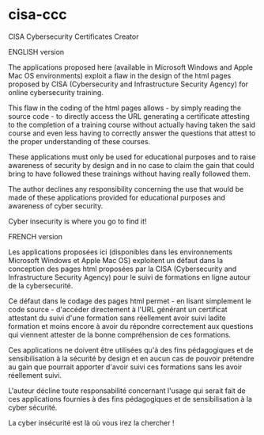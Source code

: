 # cisa-ccc
CISA Cybersecurity Certificates Creator

ENGLISH version

The applications proposed here (available in Microsoft Windows and Apple Mac OS environments) exploit a flaw in the design of the html pages proposed by CISA (Cybersecurity and Infrastructure Security Agency) for online cybersecurity training. 

This flaw in the coding of the html pages allows - by simply reading the source code - to directly access the URL generating a certificate attesting to the completion of a training course without actually having taken the said course and even less having to correctly answer the questions that attest to the proper understanding of these courses.

These applications must only be used for educational purposes and to raise awareness of security by design and in no case to claim the gain that could bring to have followed these trainings without having really followed them.

The author declines any responsibility concerning the use that would be made of these applications provided for educational purposes and awareness of cyber security.

Cyber insecurity is where you go to find it!

FRENCH version

Les applications proposées ici (disponibles dans les environnements Microsoft Windows et Apple Mac OS) exploitent un défaut dans la conception des pages html proposées par la CISA (Cybersecurity and Infrastructure Security Agency) pour le suivi de formations en ligne autour de la cybersecurité. 

Ce défaut dans le codage des pages html permet - en lisant simplement le code source - d'accéder directement à l'URL générant un certificat attestant du suivi d'une formation sans réellement avoir suivi ladite formation et moins encore à avoir du répondre correctement aux questions qui viennent attester de la bonne compréhension de ces formations.

Ces applications ne doivent être utilisées qu'à des fins pédagogiques et de sensibilisation à la sécurité by design et en aucun cas de pouvoir prétendre au gain que pourrait apporter d'avoir suivi ces formations sans les avoir réellement suivi.

L'auteur décline toute responsabilité concernant l'usage qui serait fait de ces applications fournies à des fins pédagogiques et de sensibilisation à la cyber sécurité.

La cyber insécurité est là où vous irez la chercher !
